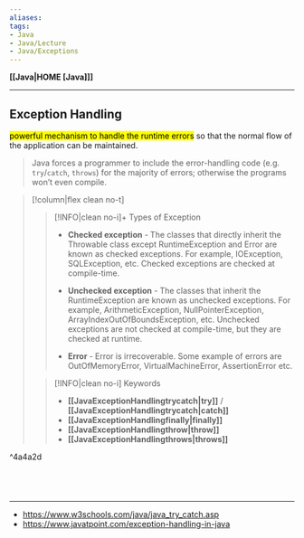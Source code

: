 ```yaml
---
aliases:
tags:
- Java
- Java/Lecture
- Java/Exceptions
---
```

**[[Java|HOME [Java]]]**

---
## Exception Handling
<mark class="hltr-lightgreen">powerful mechanism to handle the runtime errors</mark> so that the normal flow of the application can be maintained.
> Java forces a programmer to include the error-handling code (e.g. `try`/`catch`, `throws`) for the majority of errors; otherwise the programs won’t even compile.

>[!column|flex clean no-t]
>>[!INFO|clean no-i]+ Types of Exception
>>- **$\mathbf{Checked\ exception}$**
>> \-$\;$The classes that directly inherit the Throwable class except RuntimeException and Error are known as checked exceptions. For example, IOException, SQLException, etc. Checked exceptions are checked at compile-time.
>> 
>>- **$\mathbf{Unchecked\ exception}$**
>> \-$\;$The classes that inherit the RuntimeException are known as unchecked exceptions. For example, ArithmeticException, NullPointerException, ArrayIndexOutOfBoundsException, etc. Unchecked exceptions are not checked at compile-time, but they are checked at runtime.
>> 
>>- **$\mathbf{Error}$**
>> \-$\;$Error is irrecoverable. Some example of errors are OutOfMemoryError, VirtualMachineError, AssertionError etc.
>
>>[!INFO|clean no-i] Keywords
>>- **[[JavaExceptionHandlingtrycatch|try]]** / **[[JavaExceptionHandlingtrycatch|catch]]**
>>- **[[JavaExceptionHandlingfinally|finally]]**
>>- **[[JavaExceptionHandlingthrow|throw]]**
>>- **[[JavaExceptionHandlingthrows|throws]]**

^4a4a2d

<br>

# 
---
- https://www.w3schools.com/java/java_try_catch.asp
- https://www.javatpoint.com/exception-handling-in-java